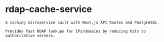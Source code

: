 # rdap-cache-service

    A caching microservice built with Next.js API Routes and PostgreSQL.

    Provides fast RDAP lookups for IPs/domains by reducing hits to authoritative servers.
